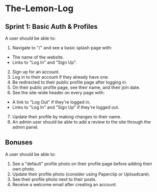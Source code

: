 # The-Lemon-Log

## Sprint 1: Basic Auth & Profiles
A user should be able to:

1. Navigate to "/" and see a basic splash page with:
- The name of the website.
- Links to "Log In" and "Sign Up".
2. Sign up for an account.
3. Log in to their account if they already have one.
4. Be redirected to their public profile page after logging in.
5. On their public profile page, see their name, and their join date.
6. See the site-wide header on every page with:
- A link to "Log Out" if they're logged in.
- Links to "Log In" and "Sign Up" if they're logged out.
7. Update their profile by making changes to their name.
8. An admin user should be able to add a review to the site through the admin panel.
## Bonuses
A user should be able to:
1. See a "default" profile photo on their profile page before adding their own photo.
2. Update their profile photo (consider using Paperclip or Uploadcare).
3. See their profile photo next to their posts.
4. Receive a welcome email after creating an account.